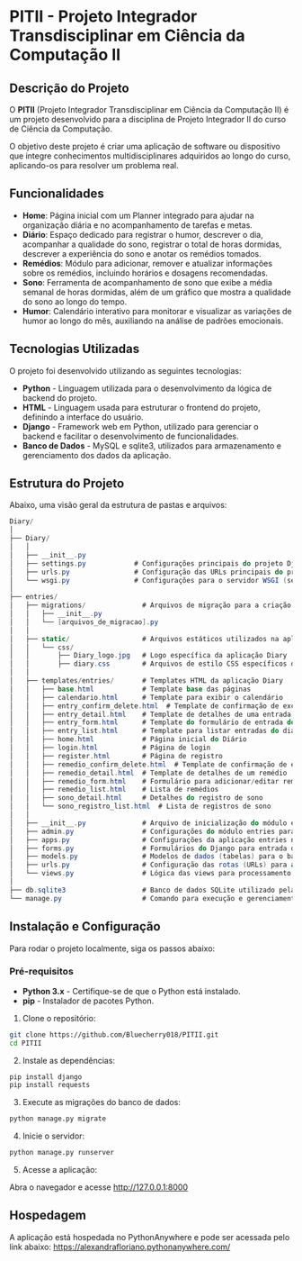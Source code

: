 # PITII - Projeto Integrador Transdisciplinar em Ciência da Computação II

## Descrição do Projeto
O **PITII** (Projeto Integrador Transdisciplinar em Ciência da Computação II) é um projeto desenvolvido para a disciplina de Projeto Integrador II do curso de Ciência da Computação.

O objetivo deste projeto é criar uma aplicação de software ou dispositivo que integre conhecimentos multidisciplinares adquiridos ao longo do curso, aplicando-os para resolver um problema real.

## Funcionalidades
* **Home**: Página inicial com um Planner integrado para ajudar na organização diária e no acompanhamento de tarefas e metas.
* **Diário**: Espaço dedicado para registrar o humor, descrever o dia, acompanhar a qualidade do sono, registrar o total de horas dormidas, descrever a experiência do sono e anotar os remédios tomados.
* **Remédios**: Módulo para adicionar, remover e atualizar informações sobre os remédios, incluindo horários e dosagens recomendadas.
* **Sono**: Ferramenta de acompanhamento de sono que exibe a média semanal de horas dormidas, além de um gráfico que mostra a qualidade do sono ao longo do tempo.
* **Humor**: Calendário interativo para monitorar e visualizar as variações de humor ao longo do mês, auxiliando na análise de padrões emocionais.

## Tecnologias Utilizadas
O projeto foi desenvolvido utilizando as seguintes tecnologias:

* **Python** - Linguagem utilizada para o desenvolvimento da lógica de backend do projeto.
* **HTML** - Linguagem usada para estruturar o frontend do projeto, definindo a interface do usuário.
* **Django** - Framework web em Python, utilizado para gerenciar o backend e facilitar o desenvolvimento de funcionalidades.
* **Banco de Dados** - MySQL e sqlite3, utilizados para armazenamento e gerenciamento dos dados da aplicação.

## Estrutura do Projeto
Abaixo, uma visão geral da estrutura de pastas e arquivos:
```csharp
Diary/
│
├── Diary/
│   │
│   ├── __init__.py
│   ├── settings.py            # Configurações principais do projeto Django
│   ├── urls.py                # Configuração das URLs principais do projeto
│   └── wsgi.py                # Configurações para o servidor WSGI (servidor web)
│
├── entries/
│   ├── migrations/              # Arquivos de migração para a criação e atualização de tabelas no banco de dados
│   │   ├── __init__.py
│   │   └── [arquivos_de_migracao].py
│   │
│   ├── static/                  # Arquivos estáticos utilizados na aplicação
│   │   └── css/
│   │       ├── Diary_logo.jpg   # Logo específica da aplicação Diary
│   │       ├── diary.css        # Arquivos de estilo CSS específicos da aplicação Diary
│   │
│   ├── templates/entries/       # Templates HTML da aplicação Diary
│   │   ├── base.html            # Template base das páginas
│   │   ├── calendario.html      # Template para exibir o calendário
│   │   ├── entry_confirm_delete.html  # Template de confirmação de exclusão de entrada do diário
│   │   ├── entry_detail.html    # Template de detalhes de uma entrada do diário
│   │   ├── entry_form.html      # Template do formulário de entrada do diário
│   │   ├── entry_list.html      # Template para listar entradas do diário
│   │   ├── home.html            # Página inicial do Diário
│   │   ├── login.html           # Página de login
│   │   ├── register.html        # Página de registro
│   │   ├── remedio_confirm_delete.html  # Template de confirmação de exclusão de remédio
│   │   ├── remedio_detail.html  # Template de detalhes de um remédio
│   │   ├── remedio_form.html    # Formulário para adicionar/editar remédio
│   │   ├── remedio_list.html    # Lista de remédios
│   │   ├── sono_detail.html     # Detalhes do registro de sono
│   │   └── sono_registro_list.html  # Lista de registros de sono
│   │
│   ├── __init__.py              # Arquivo de inicialização do módulo entries
│   ├── admin.py                 # Configurações do módulo entries para o painel de administração do Django
│   ├── apps.py                  # Configurações da aplicação entries no Django
│   ├── forms.py                 # Formulários do Django para entrada de dados no módulo entries
│   ├── models.py                # Modelos de dados (tabelas) para o banco de dados do módulo entries
│   ├── urls.py                  # Configuração das rotas (URLs) para as views do módulo entries
│   └── views.py                 # Lógica das views para processamento das requisições e respostas do módulo entries
│
├── db.sqlite3                   # Banco de dados SQLite utilizado pela aplicação
└── manage.py                    # Comando para execução e gerenciamento do projeto Django


```
## Instalação e Configuração
Para rodar o projeto localmente, siga os passos abaixo:

### Pré-requisitos

* **Python 3.x** - Certifique-se de que o Python está instalado.
* **pip** - Instalador de pacotes Python.

1. Clone o repositório:
```bash
git clone https://github.com/Bluecherry018/PITII.git
cd PITII
```

2. Instale as dependências:
```bash
pip install django
pip install requests
```

3. Execute as migrações do banco de dados:
```bash
python manage.py migrate
```

4. Inicie o servidor:
```bash
python manage.py runserver
```
5. Acesse a aplicação:

Abra o navegador e acesse http://127.0.0.1:8000

## Hospedagem

A aplicação está hospedada no PythonAnywhere e pode ser acessada pelo link abaixo:
https://alexandrafloriano.pythonanywhere.com/

